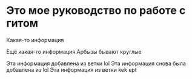 # Это мое руководство по работе с гитом

Какая-то информация

Ещё какая-то информация Арбызы бывают круглые

Эта информация добавлена из ветки lol
Эта информация снова была добавлена из lol
Эта информация из ветки kek ept